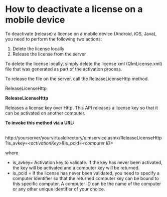 # How to deactivate a license on a mobile device

To deactivate (release) a license on a mobile device (Android, iOS, Java), you need to perform the following two actions:

&#x20;

1. Delete the license locally
2. Release the license from the server

&#x20;

To delete the license locally, simply delete the license xml (QlmLicense.xml) file that was generated as part of the activation process.

&#x20;

To release the file on the server, call the ReleaseLicenseHttp method.

&#x20;

ReleaseLicenseHttp

**ReleaseLicenseHttp**

Releases a license key over Http. This API releases a license key so that it can be activated on another computer.

**To invoke this method via a URL:**

\
http://yourserver/yourvirtualdirectory/qlmservice.asmx/ReleaseLicenseHttp?is\_avkey=_\<activationKey>_\&is\_pcid=_\<computer ID>_

where

* is\_avkey= Activation key to validate. If the key has never been activated, the key will be activated and a computer key will be returned.
* is\_pcid = If the license has never been validated, you need to specify a computer identifier so that the returned computer key can be bound to this specific computer. A computer ID can be the name of the computer or any other unique identifier of your choice.

